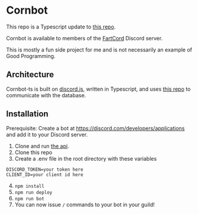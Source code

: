 # Cornbot
This repo is a Typescript update to [this repo](https://github.com/zwhittle/cornbot-node).

Cornbot is available to members of the [FartCord](http://fartcord.com) Discord server.

This is mostly a fun side project for me and is not necessarily an example of Good Programming.

## Architecture
Cornbot-ts is built on [discord.js](https://discord.js.org/), written in Typescript, and uses [this repo](https://github.com/zwhittle/cornbot-api) to communicate with the database.

## Installation
Prerequisite: Create a bot at https://discord.com/developers/applications and add it to your Discord server.

1. Clone and run [the api](https://github.com/zwhittle/cornbot-api).
2. Clone this repo
3. Create a .env file in the root directory with these variables
```
DISCORD_TOKEN=your token here
CLIENT_ID=your client id here
```
4. `npm install`
5. `npm run deploy`
6. `npm run bot`
7. You can now issue `/` commands to your bot in your guild!
